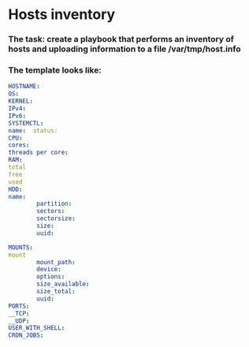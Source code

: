 # Hosts inventory

### The task: create a playbook that performs an inventory of hosts and uploading information to a file /var/tmp/host.info
### The template looks like:

```yaml
HOSTNAME:
OS:
KERNEL:
IPv4: 
IPv6: 
SYSTEMCTL: 
name:  status:
CPU:
cores:
threads per core: 
RAM: 
total 
free 
used  
HDD:
name: 
        partition:
        sectors:
        sectorsize: 
        size: 
        uuid: 

MOUNTS:
mount
        mount_path:
        device:
        options:
        size_available:
        size_total: 
        uuid:
PORTS:
__TCP:
__UDP:
USER_WITH_SHELL: 
CRON_JOBS:
```

